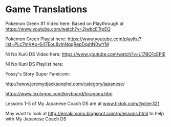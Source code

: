 # Game Translations

Pokemon Green #1 Video here: Based on Playthrough at https://www.youtube.com/watch?v=2jwbcETtpEQ

Pokemon Green Playist here: https://www.youtube.com/playlist?list=PLc7mKAo-647Eou8vlnNqqRepDqdtN0wYM

Ni No Kuni DS Video here: https://www.youtube.com/watch?v=L17BO1cEPlE

Ni No Kuni DS Playlist here:

Yossy's Story Super Famicom: 



http://www.jeremydjacksonphd.com/category/japanese/

https://www.lexilogos.com/keyboard/hiragana.htm

Lessons 1-5 of My Japanese Coach DS are at www.tiktok.com/@djjer321

May want to look at http://emakimono.blogspot.com/p/lessons.html to help with My Japanese Coach DS



